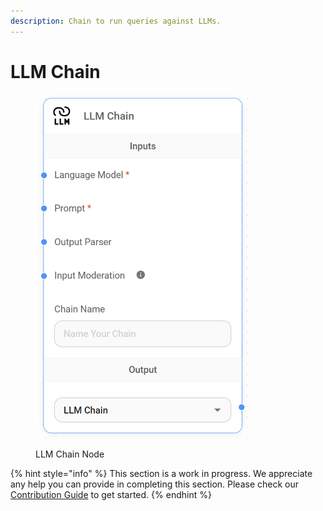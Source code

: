 ```yaml
---
description: Chain to run queries against LLMs.
---
```


# LLM Chain

<figure><img src="../../../.gitbook/assets/image--31-.png" alt="" width="341"><figcaption><p>LLM Chain Node</p></figcaption></figure>

{% hint style="info" %}
This section is a work in progress. We appreciate any help you can provide in completing this section. Please check our [Contribution Guide](../../../contributing/) to get started.
{% endhint %}
